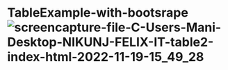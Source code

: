 # TableExample-with-bootsrape![screencapture-file-C-Users-Mani-Desktop-NIKUNJ-FELIX-IT-table2-index-html-2022-11-19-15_49_28](https://user-images.githubusercontent.com/59481237/202845989-4f7d3d72-6e9b-404d-9237-f36c755da58d.png)
